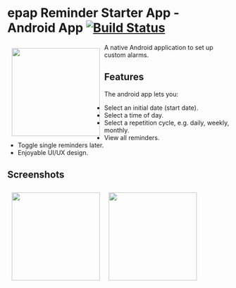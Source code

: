 # epap Reminder Starter App - Android App [![Build Status](https://travis-ci.org/wallabag/android-app.svg?branch=master)](https://travis-ci.org/wallabag/android-app)

<img src="https://epap.app/images/epap-logo-on-bright.png" align="left"
width="200" hspace="10" vspace="10">

A native Android application to set up custom alarms.  

## Features

The android app lets you:
- Select an initial date (start date).
- Select a time of day.
- Select a repetition cycle, e.g. daily, weekly, monthly.
- View all reminders.
- Toggle single reminders later.
- Enjoyable UI/UX design.

## Screenshots

[<img src="https://i.imgur.com/sCrL7xR.png" align="left"
width="200"
    hspace="10" vspace="10">](/readme/Wallabag%20Reading%20List.png)
    
[<img src="https://i.imgur.com/7Nrnqvx.png" align="left"
width="200"
    hspace="10" vspace="10">](/readme/Wallabag%20Reading%20List.png)
